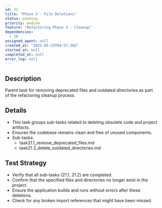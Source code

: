 ```yaml
---
id: 21
title: "Phase 3 - File Deletions"
status: pending
priority: medium
feature: "Refactoring Phase 3 - Cleanup"
dependencies:
  - 20
assigned_agent: null
created_at: "2025-05-23T04:57:36Z"
started_at: null
completed_at: null
error_log: null
---
```


## Description

Parent task for removing deprecated files and outdated directories as part of the refactoring cleanup process.

## Details

- This task groups sub-tasks related to deleting obsolete code and project artifacts.
- Ensures the codebase remains clean and free of unused components.
- Sub-tasks:
  - task21.1_remove_deprecated_files.md
  - task21.2_delete_outdated_directories.md

## Test Strategy

- Verify that all sub-tasks (21.1, 21.2) are completed.
- Confirm that the specified files and directories no longer exist in the project.
- Ensure the application builds and runs without errors after these deletions.
- Check for any broken import references that might have been missed.
